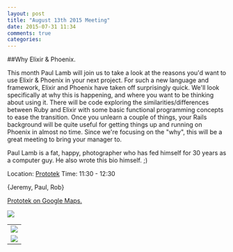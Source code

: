 ```yaml
---
layout: post
title: "August 13th 2015 Meeting"
date: 2015-07-31 11:34
comments: true
categories: 
---
```


##Why Elixir & Phoenix.

This month Paul Lamb will join us to take a look at the reasons you'd want to use Elixir & Phoenix in your next project. For such a new language and framework, Elixir and Phoenix have taken off surprisingly quick. We'll look specifically at why this is happening, and where you want to be thinking about using it. There will be code exploring the similarities/differences between Ruby and Elixir with some basic functional programming concepts to ease the transition. Once you unlearn a couple of things, your Rails background will be quite useful for getting things up and running on Phoenix in almost no time. Since we're focusing on the "why", this will be a great meeting to bring your manager to.

Paul Lamb is a fat, happy, photographer who has fed himself for 30 years as a computer guy. He also wrote this bio himself. ;)

Location: [Prototek][prototek]
Time: 11:30 - 12:30

{Jeremy, Paul, Rob}

<a href="https://www.google.com/maps/place/401+NW+10th+St/@35.478527,-97.519417,17z/data=!3m1!4b1!4m2!3m1!1s0x87b21733fd30d655:0xce3a1cd9b95c8415">Prototek on Google Maps.</a>

<img src="{{root_url}}/images/prototek_parking.jpg" class="fit">

<table width="550" cellspacing="0" cellpadding="0">
<tr><td colspan="2"><img src="{{ root_url }}/images/sponsors/sponsor-bar.jpg" /></td></tr>
<tr><td><a href="http://www.roberthalf.com/technology/"><img src="{{ root_url }}/images/sponsors/half.jpg" /></a></td>
</tr>
</table>


[prototek]: http://prototekokc.com/
